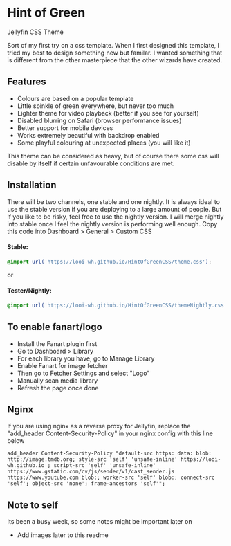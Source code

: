 # Hint of Green
Jellyfin CSS Theme

Sort of my first try on a css template. When I first designed this template, I tried my best to design something new but familar. I wanted something that is different from the other masterpiece that the other wizards have created.

## Features
- Colours are based on a popular template
- Little spinkle of green everywhere, but never too much
- Lighter theme for video playback (better if you see for yourself)
- Disabled blurring on Safari (browser performance issues)
- Better support for mobile devices
- Works extremely beautiful with backdrop enabled
- Some playful colouring at unexpected places (you will like it)

This theme can be considered as heavy, but of course there some css will disable by itself if certain unfavourable conditions are met.

## Installation
There will be two channels, one stable and one nightly. It is always ideal to use the stable version if you are deploying to a large amount of people. But if you like to be risky, feel free to use the nightly version. I will merge nightly into stable once I feel the nightly version is performing well enough.
Copy this code into Dashboard > General > Custom CSS
#### Stable:
```css
@import url('https://looi-wh.github.io/HintOfGreenCSS/theme.css');
```
or
#### Tester/Nightly:
```css
@import url('https://looi-wh.github.io/HintOfGreenCSS/themeNightly.css');
```

## To enable fanart/logo
- Install the Fanart plugin first
- Go to Dashboard > Library
- For each library you have, go to Manage Library
- Enable Fanart for image fetcher
- Then go to Fetcher Settings and select "Logo"
- Manually scan media library
- Refresh the page once done

## Nginx
If you are using nginx as a reverse proxy for Jellyfin, replace the "add_header Content-Security-Policy" in your nginx config with this line below
```
add_header Content-Security-Policy "default-src https: data: blob: http://image.tmdb.org; style-src 'self' 'unsafe-inline' https://looi-wh.github.io ; script-src 'self' 'unsafe-inline' https://www.gstatic.com/cv/js/sender/v1/cast_sender.js https://www.youtube.com blob:; worker-src 'self' blob:; connect-src 'self'; object-src 'none'; frame-ancestors 'self'";
```

## Note to self
Its been a busy week, so some notes might be important later on
- Add images later to this readme
